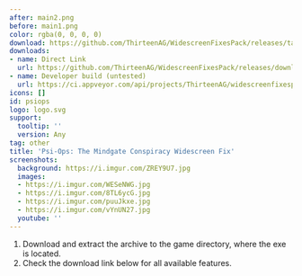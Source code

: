 ```yaml
---
after: main2.png
before: main1.png
color: rgba(0, 0, 0, 0)
download: https://github.com/ThirteenAG/WidescreenFixesPack/releases/tag/psiops
downloads:
- name: Direct Link
  url: https://github.com/ThirteenAG/WidescreenFixesPack/releases/download/psiops/PsiOpsTheMindgateConspiracy.WidescreenFix.zip
- name: Developer build (untested)
  url: https://ci.appveyor.com/api/projects/ThirteenAG/widescreenfixespack/artifacts/PsiOpsTheMindgateConspiracy.WidescreenFix.zip?branch=master
icons: []
id: psiops
logo: logo.svg
support:
  tooltip: ''
  version: Any
tag: other
title: 'Psi-Ops: The Mindgate Conspiracy Widescreen Fix'
screenshots:
  background: https://i.imgur.com/ZREY9U7.jpg
  images:
  - https://i.imgur.com/WESeNWG.jpg
  - https://i.imgur.com/8TL6ycG.jpg
  - https://i.imgur.com/puuJkxe.jpg
  - https://i.imgur.com/vYnUN27.jpg
  youtube: ''
---
```


1. Download and extract the archive to the game directory, where the exe is located.
2. Check the download link below for all available features.
